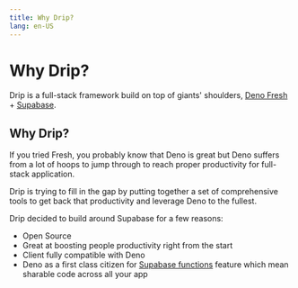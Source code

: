 ```yaml
---
title: Why Drip?
lang: en-US
---
```


# Why Drip?

Drip is a full-stack framework build on top of giants' shoulders,
[Deno Fresh](https://fresh.deno.dev/) + [Supabase](https://supabase.com/).

## Why Drip?

If you tried Fresh, you probably know that Deno is great but Deno suffers from a
lot of hoops to jump through to reach proper productivity for full-stack
application.

Drip is trying to fill in the gap by putting together a set of comprehensive
tools to get back that productivity and leverage Deno to the fullest.

Drip decided to build around Supabase for a few reasons:

- Open Source
- Great at boosting people productivity right from the start
- Client fully compatible with Deno
- Deno as a first class citizen for
  [Supabase functions](https://supabase.com/edge-functions) feature which mean
  sharable code across all your app
